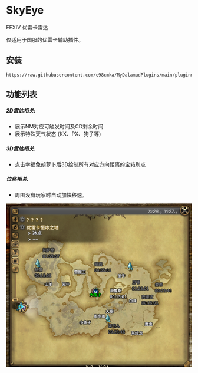 # SkyEye
FFXIV 优雷卡雷达

仅适用于国服的优雷卡辅助插件。

## 安装
```
https://raw.githubusercontent.com/c98cmka/MyDalamudPlugins/main/pluginmaster.json
```

## 功能列表
##### 2D雷达相关:

- 展示NM对应可触发时间及CD剩余时间
- 展示特殊天气状态 (KX、PX、狗子等)

##### 3D雷达相关:

- 点击幸福兔胡萝卜后3D绘制所有对应方向距离的宝箱刷点

##### 位移相关:

- 周围没有玩家时自动加快移速。

![这是图片](https://raw.githubusercontent.com/c98cmka/SkyEye/main/1.png)
